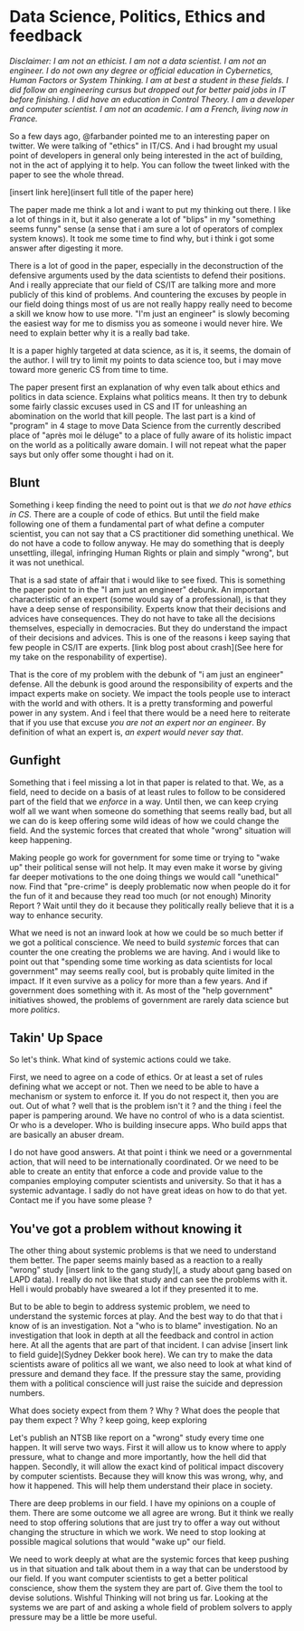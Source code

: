 # Data Science, Politics, Ethics and feedback

_Disclaimer: I am not an ethicist. I am not a data scientist. I am not an engineer. I do not own any degree or official education in Cybernetics, Human Factors or System Thinking. I am at best a student in these fields. I did follow an engineering cursus but dropped out for better paid jobs in IT before finishing. I did have an education in Control Theory. I am a developer and computer scientist. I am not an academic. I am a French, living now in France._

So a few days ago, @farbander pointed me to an interesting paper on twitter. We were talking of "ethics" in IT/CS. And i had brought my usual point of developers in general only being interested in the act of building, not in the act of applying it to help. You can follow the tweet linked with the paper to see the whole thread.

[insert link here](insert full title of the paper here)

The paper made me think a lot and i want to put my thinking out there. I like a lot of things in it, but it also generate a lot of "blips" in my "something seems funny" sense (a sense that i am sure a lot of operators of complex system knows). It took me some time to find why, but i think i got some answer after digesting it more.

There is a lot of good in the paper, especially in the deconstruction of the defensive arguments used by the data scientists to defend their positions. And i really appreciate that our field of CS/IT are talking more and more publicly of this kind of problems. And countering the excuses by people in our field doing things most of us are not really happy really need to become a skill we know how to use more. "I'm just an engineer" is slowly becoming the easiest way for me to dismiss you as someone i would never hire. We need to explain better why it is a really bad take.

It is a paper highly targeted at data science, as it is, it seems, the domain of the author. I will try to limit my points to data science too, but i may move toward more generic CS from time to time.

The paper present first an explanation of why even talk about ethics and politics in data science. Explains what politics means. It then try to debunk some fairly classic excuses used in CS and IT for unleashing an abomination on the world that kill people. The last part is a kind of "program" in 4 stage to move Data Science from the currently described place of "après moi le déluge" to a place of fully aware of its holistic impact on the world as a politically aware domain. I will not repeat what the paper says but only offer some thought i had on it.

## Blunt

Something i keep finding the need to point out is that *we do not have ethics in CS*. There are a couple of code of ethics. But until the field make following one of them a fundamental part of what define a computer scientist, you can not say that a CS practitioner did something unethical. We do not have a code to follow anyway. He may do something that is deeply unsettling, illegal, infringing Human Rights or plain and simply "wrong", but it was not unethical.

That is a sad state of affair that i would like to see fixed.  This is something the paper point to in the "I am just an engineer" debunk. An important characteristic of an expert (some would say of a professional), is that they have a deep sense of responsibility. Experts know that their decisions and advices have consequences. They do not have to take all the decisions themselves, especially in democracies. But they do understand the impact of their decisions and advices. This is one of the reasons i keep saying that few people in CS/IT are experts. [link blog post about crash](See here for my take on the responability of expertise).

That is the core of my problem with the debunk of "i am just an engineer" defense. All the debunk is good around the responsibility of experts and the impact experts make on society. We impact the tools people use to interact with the world and with others. It is a pretty transforming and powerful power in any system. And i feel that there would be a need here to reiterate that if you use that excuse *you are not an expert nor an engineer*. By definition of what an expert is, *an expert would never say that*.

## Gunfight

Something that i feel missing a lot in that paper is related to that. We, as a field, need to decide on a basis of  at least rules to follow to be considered part of the field that we *enforce* in a way. Until then, we can keep crying wolf all we want when someone do something that seems really bad, but all we can do is keep offering some wild ideas of how we could change the field. And the systemic forces that created that whole "wrong" situation will keep happening.

Making people go work for government for some time or trying to "wake up" their political sense will not help. It may even make it worse by giving far deeper motivations to the one doing things we would call "unethical" now. Find that "pre-crime" is deeply problematic now when people do it for the fun of it and because they read too much (or not enough) Minority Report ? Wait until they do it because they politically really believe that it is a way to enhance security.

What we need is not an inward look at how we could be so much better if we got a political conscience. We need to build *systemic* forces that can counter the one creating the problems we are having. And i would like to point out that "spending some time working as data scientists for local government" may seems really cool, but is probably quite limited in the impact. If it even survive as a policy for more than a few years. And if government does something with it. As most of the "help government" initiatives showed, the problems of government are rarely data science but more *politics*.

## Takin' Up Space

So let's think. What kind of systemic actions could we take.

First, we need to agree on a code of ethics. Or at least a set of rules defining what we accept or not. Then we need to be able to have a mechanism or system to enforce it. If you do not respect it, then you are out. Out of what ? well that is the problem isn't it ? and the thing i feel the paper is pampering around. We have no control of who is a data scientist. Or who is a developer. Who is building insecure apps. Who build apps that are basically an abuser dream.

I do not have good answers. At that point i think we need or a governmental action, that will need to be internationally coordinated. Or we need to be able to create an entity that enforce a code and provide value to the companies employing computer scientists and university. So that it has a systemic advantage. I sadly do not have great ideas on how to do that yet. Contact me if you have some please ?

## You've got a problem without knowing it

The other thing about systemic problems is that we need to understand them better. The paper seems mainly based as a reaction to a really "wrong" study [insert link to  the gang study](, a study about gang based on LAPD data). I really do not like that study and can see the problems with it. Hell i would probably have sweared a lot if they presented it to me.

But to be able to begin to address systemic problem, we need to understand the systemic forces at play. And the best way to do that that i know of is an investigation. Not a "who is to blame" investigation. No an investigation that look in depth at all the feedback and control in action here. At all the agents that are part of that incident. I can advise [insert link to field guide](Sydney Dekker book here). We can try to make the data scientists aware of politics all we want, we also need to look at what kind of pressure and demand they face. If the pressure stay the same, providing them with a political conscience will just raise the suicide and depression numbers.

What does society expect from them ? Why ? What does the people that pay them expect ? Why ? keep going, keep exploring

Let's publish an NTSB like report on a "wrong" study every time one happen. It will serve two ways. First it will allow us to know where to apply pressure, what to change and more importantly, how the hell did that happen. Secondly, it will allow the exact kind of political impact discovery by computer scientists. Because they will know this was wrong, why, and how it happened. This will help them understand their place in society.

There are deep problems in our field. I have my opinions on a couple of them. There are some outcome we all agree are wrong. But it think we really need to stop offering solutions that are just try to offer a way out without changing the structure in which we work. We need to stop looking at possible magical solutions that would "wake up" our field. 

We need to work deeply at what are the systemic forces that keep pushing us in that situation and talk about them in a way that can be understood by our field. If you want computer scientists to get a better political conscience, show them the system they are part of. Give them the tool to devise solutions. Wishful Thinking will not bring us far. Looking at the systems we are part of and asking a whole field of problem solvers to apply pressure may be a little be more useful.